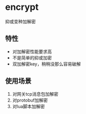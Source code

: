 # encrypt
抑或变种加解密

## 特性
* 对加解密性能要求高
* 不是简单的抑或加密
* 双加解密key，稍稍没那么容易破解

## 使用场景
1. 对网关tcp消息包加解密
2. 对protobuf加解密
3. 对lua脚本加解密
